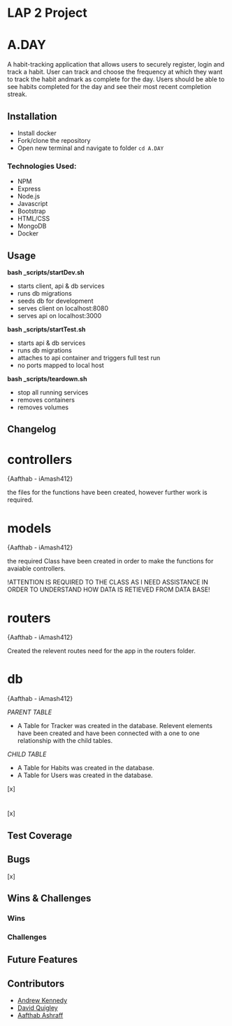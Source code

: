 # LAP 2 Project

# A.DAY

A habit-tracking application that allows users to securely register, login and track a habit. User can track and choose the frequency at which they want to track the habit andmark as complete for the day. Users should be able to see habits completed for the day and see their most recent completion streak.

## Installation

- Install docker
- Fork/clone the repository
- Open new terminal and navigate to folder `cd A.DAY`

### Technologies Used:

- NPM
- Express
- Node.js
- Javascript
- Bootstrap
- HTML/CSS
- MongoDB
- Docker

## Usage

**bash \_scripts/startDev.sh**

- starts client, api & db services
- runs db migrations
- seeds db for development
- serves client on localhost:8080
- serves api on localhost:3000

**bash \_scripts/startTest.sh**

- starts api & db services
- runs db migrations
- attaches to api container and triggers full test run
- no ports mapped to local host

**bash \_scripts/teardown.sh**

- stop all running services
- removes containers
- removes volumes

## Changelog

# controllers

{Aafthab - iAmash412}

the files for the functions have been created, however further work is required.

# models

{Aafthab - iAmash412}

the required Class have been created in order to make the functions for avaiable controllers.

!ATTENTION IS REQUIRED TO THE CLASS AS I NEED ASSISTANCE IN ORDER TO UNDERSTAND HOW DATA IS RETIEVED FROM DATA BASE!

# routers

{Aafthab - iAmash412}

Created the relevent routes need for the app in the routers folder.

# db

{Aafthab - iAmash412}

_PARENT TABLE_

- A Table for Tracker was created in the database.
  Relevent elements have been created and have been connected with a one to one relationship with the child tables.

_CHILD TABLE_

- A Table for Habits was created in the database.
- A Table for Users was created in the database.

[x]

#

[x]

## Test Coverage

## Bugs

[x]

## Wins & Challenges

### Wins

### Challenges

## Future Features

## Contributors

- [Andrew Kennedy](https://github.com/akennedy205)
- [David Quigley](https://github.com/AverKill)
- [Aafthab Ashraff](https://github.com/iAmash412)
